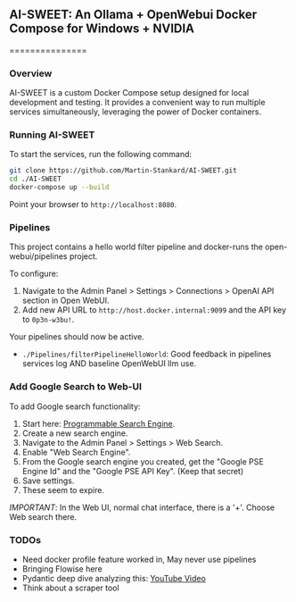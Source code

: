 ## AI-SWEET: An Ollama + OpenWebui Docker Compose for Windows + NVIDIA 
===============

### Overview

AI-SWEET is a custom Docker Compose setup designed for local development and testing. It provides a convenient way to run multiple services simultaneously, leveraging the power of Docker containers.

### Running AI-SWEET

To start the services, run the following command:
```bash
git clone https://github.com/Martin-Stankard/AI-SWEET.git
cd ./AI-SWEET
docker-compose up --build
```
Point your browser to `http://localhost:8080`.

### Pipelines

This project contains a hello world filter pipeline and docker-runs the open-webui/pipelines project. 

To configure:
1. Navigate to the Admin Panel > Settings > Connections > OpenAI API section in Open WebUI.
2. Add new API URL to `http://host.docker.internal:9099` and the API key to `0p3n-w3bu!`.

Your pipelines should now be active.
- `./Pipelines/filterPipelineHelloWorld`: Good feedback in pipelines services log AND baseline OpenWebUI llm use.

### Add Google Search to Web-UI

To add Google search functionality:
1. Start here: [Programmable Search Engine](https://programmablesearchengine.google.com/about/).
2. Create a new search engine.
3. Navigate to the Admin Panel > Settings > Web Search.
4. Enable "Web Search Engine".
5. From the Google search engine you created, get the "Google PSE Engine Id" and the "Google PSE API Key". (Keep that secret)
6. Save settings.
7. These seem to expire.

*IMPORTANT*: In the Web UI, normal chat interface, there is a '+'. Choose Web search there.

### TODOs

* Need docker profile feature worked in, May never use pipelines
* Bringing Flowise here
* Pydantic deep dive analyzing this: [YouTube Video](https://youtu.be/pC17ge_2n0Q?si=vzgZlxL1x-60r5MY)
* Think about a scraper tool



